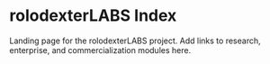 # rolodexterLABS Index

Landing page for the rolodexterLABS project. Add links to research, enterprise, and commercialization modules here.
